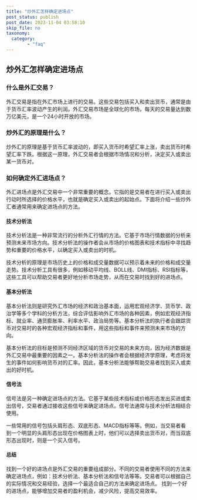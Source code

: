 ```yaml
---
title: "炒外汇怎样确定进场点"
post_status: publish
post_date: 2023-11-04 03:58:10
skip_file: no
taxonomy:
  category:
        - "faq"
---
```


## 炒外汇怎样确定进场点

### 什么是外汇交易？

外汇交易是指在外汇市场上进行的交易。这些交易包括买入和卖出货币，通常是由于货币汇率波动产生的利润。外汇交易市场是全球化的市场，每天的交易量达到数万亿美元，是一个24小时开放的市场。

### 炒外汇的原理是什么？

炒外汇的原理是基于货币汇率波动的，即买入货币时希望汇率上涨，卖出货币时希望汇率下跌。根据这一原理，外汇交易者会根据市场情况和分析，决定买入或卖出某一货币对。

### 如何确定外汇进场点？

外汇进场点是外汇交易中一个非常重要的概念。它指的是交易者在进行买入或卖出行动时所选择的价格水平，也就是确定买入或卖出的起始点。下面将介绍一些炒外汇者通常用来确定进场点的方法。

#### 技术分析法

技术分析法是一种非常流行的分析外汇行情的方法。它基于市场行情数据的分析来预测未来市场方向。技术分析法的操作者会从市场的价格图表和技术指标中寻找趋势和重要的价格水平，以确定买入或卖出的时机。

技术分析的原理是市场历史上的价格和成交量数据可以预示着未来的价格和成交量走势。技术分析工具有很多，例如移动平均线、BOLL线、DMI指标、RSI指标等，这些工具可以帮助交易者更好地分析市场走势，从而在交易时找到好的进场点。

#### 基本分析法

基本分析法则是研究外汇市场的经济和政治基本面，运用宏观经济学、货币学、政治学等多个学科的分析方法，综合评估影响外汇市场的各种因素，例如宏观经济指标、就业率、通货膨胀率、利率水平、政治局势等。基本分析法的执行者会跟踪货币对交易时的各种宏观经济指标和事件，用这些指标和事件来预测未来市场的方向。

基本分析法的目标是预测不同经济区域的货币对交易的未来方向，因为经济数据是外汇交易中最重要的因素之一。基本分析法的操作者会根据经济学原理，考虑将发生的事件如何影响货币对的汇率。因此，基本分析法能够帮助交易者找到买入或卖出的好时机。

#### 信号法

信号法是另一种确定进场点的方法。它基于某些技术指标或价格形态发出买进或卖出信号，交易者通过接收这些信号来确定进场点。信号法通常与技术分析法相结合使用。

一些常用的信号包括头肩形态、双底形态、MACD指标等等。例如，当交易者看到一个明显的头肩形态出现在价格图表上时，他们可以选择卖出货币对，而当双底形态出现时，则是一个买入信号。

#### 总结

找到一个好的进场点是外汇交易的重要组成部分。不同的交易者使用不同的方法来确定进场点，例如：技术分析法、基本分析法和信号法等等。交易者可以根据自己的实际情况和交易经验，选择一个最适合自己的方法来确定进场点。 找到一个好的进场点，能够增加交易者的盈利机会，减少风险，提高交易效率。
